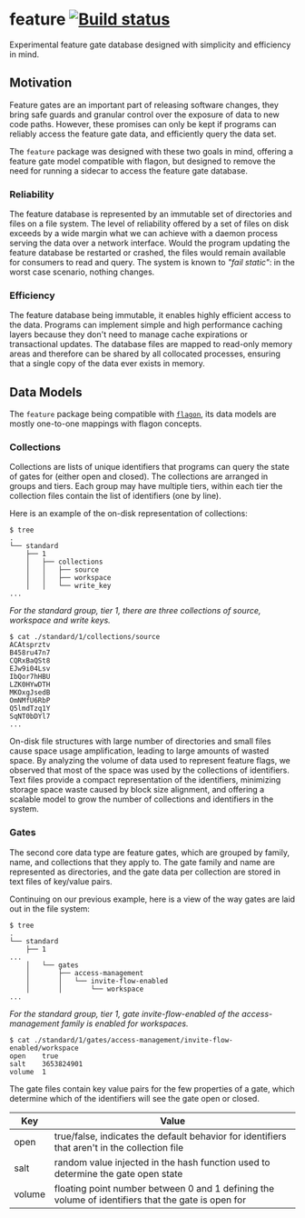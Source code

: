 # feature [![Build status](https://badge.buildkite.com/241bc64456fcbe3cc363c75ade4f473ad92af6284cb68858db.svg)](https://buildkite.com/segment/feature?branch=main)
Experimental feature gate database designed with simplicity and efficiency in mind.

## Motivation

Feature gates are an important part of releasing software changes, they bring
safe guards and granular control over the exposure of data to new code paths.
However, these promises can only be kept if programs can reliably access the
feature gate data, and efficiently query the data set.

The `feature` package was designed with these two goals in mind, offering a
feature gate model compatible with flagon, but designed to remove the need for
running a sidecar to access the feature gate database.

### Reliability

The feature database is represented by an immutable set of directories and
files on a file system. The level of reliability offered by a set of files on
disk exceeds by a wide margin what we can achieve with a daemon process serving
the data over a network interface. Would the program updating the feature
database be restarted or crashed, the files would remain available for consumers
to read and query. The system is known to _"fail static"_: in the worst case
scenario, nothing changes.

### Efficiency

The feature database being immutable, it enables highly efficient access to
the data. Programs can implement simple and high performance caching layers
because they don't need to manage cache expirations or transactional updates.
The database files are mapped to read-only memory areas and therefore can be
shared by all collocated processes, ensuring that a single copy of the data
ever exists in memory.

## Data Models

The `feature` package being compatible with [`flagon`](https://github.com/segmentio/flagon),
its data models are mostly one-to-one mappings with flagon concepts.

### Collections

Collections are lists of unique identifiers that programs can query the state
of gates for (either open and closed). The collections are arranged in groups
and tiers. Each group may have multiple tiers, within each tier the collection
files contain the list of identifiers (one by line).

Here is an example of the on-disk representation of collections:
```
$ tree
.
└── standard
    ├── 1
    │   ├── collections
    │   │   ├── source
    │   │   ├── workspace
    │   │   └── write_key
...
```
_For the standard group, tier 1, there are three collections of source, workspace
and write keys._

```
$ cat ./standard/1/collections/source
ACAtsprztv
B458ru47n7
CQRxBaQSt8
EJw9i04Lsv
IbQor7hHBU
LZK0HYwDTH
MKOxgJsedB
OmNMfU6RbP
Q5lmdTzq1Y
SqNT0bDYl7
...
```

On-disk file structures with large number of directories and small files cause
space usage amplification, leading to large amounts of wasted space.
By analyzing the volume of data used to represent feature flags, we observed
that most of the space was used by the collections of identifiers. Text files
provide a compact representation of the identifiers, minimizing storage space
waste caused by block size alignment, and offering a scalable model to grow
the number of collections and identifiers in the system.

### Gates

The second core data type are feature gates, which are grouped by family, name,
and collections that they apply to. The gate family and name are represented as
directories, and the gate data per collection are stored in text files of
key/value pairs.

Continuing on our previous example, here is a view of the way gates are laid out
in the file system:
```
$ tree
.
└── standard
    ├── 1
...
    │   └── gates
    │       ├── access-management
    │       │   └── invite-flow-enabled
    │       │       └── workspace
...
```
_For the standard group, tier 1, gate invite-flow-enabled of the
access-management family is enabled for workspaces._

```
$ cat ./standard/1/gates/access-management/invite-flow-enabled/workspace
open	true
salt	3653824901
volume	1
```

The gate files contain key value pairs for the few properties of a gate,
which determine which of the identifiers will see the gate open or closed.

| Key    | Value                                                                                              |
| ------ | -------------------------------------------------------------------------------------------------- |
| open   | true/false, indicates the default behavior for identifiers that aren't in the collection file      |
| salt   | random value injected in the hash function used to determine the gate open state                   |
| volume | floating point number between 0 and 1 defining the volume of identifiers that the gate is open for |

